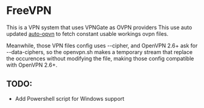 # FreeVPN

This is a VPN system that uses VPNGate as OVPN providers
This use auto updated [auto-opvn](https://github.com/9xN/auto-ovpn) to fetch constant usable workings ovpn files.

Meanwhile, those VPN files config uses --cipher, and OpenVPN 2.6+ ask for --data-ciphers, so the openvpn.sh makes a temporary stream that replace the occurences without modifying the file, making those config compatible with OpenVPN 2.6+.

## TODO:
- Add Powershell script for Windows support

